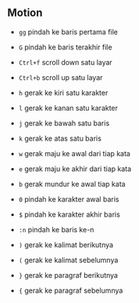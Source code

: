 ## Motion
- `gg` pindah ke baris pertama file
- `G` pindah ke baris terakhir file

- `Ctrl+f` scroll down satu layar
- `Ctrl+b` scroll up satu layar

- `h` gerak ke kiri satu karakter
- `l` gerak ke kanan satu karakter
- `j` gerak ke bawah satu baris
- `k` gerak ke atas satu baris

- `w` gerak maju ke awal dari tiap kata
- `e` gerak maju ke akhir dari tiap kata
- `b` gerak mundur ke awal tiap kata

- `0` pindah ke karakter awal baris
- `$` pindah ke karakter akhir baris
- `:n` pindah ke baris ke-n

- `)` gerak ke kalimat berikutnya 
- `(` gerak ke kalimat sebelumnya 

- `}` gerak ke paragraf berikutnya
- `{` gerak ke paragraf sebelumnya